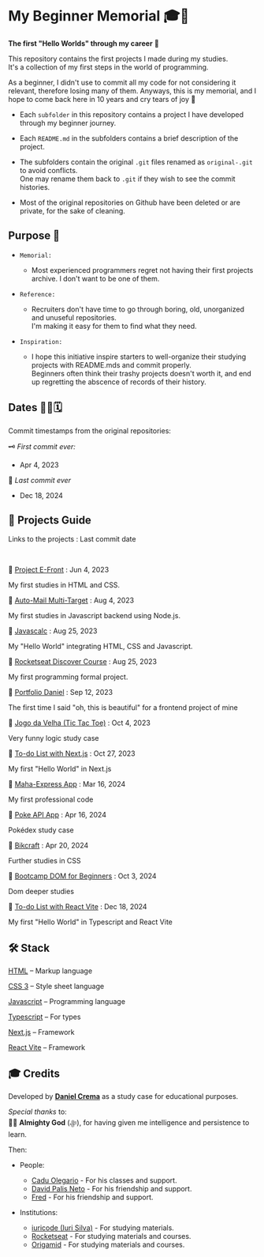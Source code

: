 # My Beginner Memorial 🎓🚀
**The first "Hello Worlds" through my career** 🎉

This repository contains the first projects I made during my studies.  
It's a collection of my first steps in the world of programming.  

As a beginner, I didn't use to commit all my code for not considering it relevant, therefore losing many of them. Anyways, this is my memorial, and I hope to come back here in 10 years and cry tears of joy 🥲

- Each `subfolder` in this repository contains a project I have developed through my beginner journey.

- Each `README.md` in the subfolders contains a brief description of the project.

- The subfolders contain the original `.git` files renamed as `original-.git` to avoid conflicts.  
One may rename them back to `.git` if they wish to see the commit histories.

- Most of the original repositories on Github have been deleted or are private, for the sake of cleaning.

## Purpose 🧠
- `Memorial:`  

    - Most experienced programmers regret not having their first projects archive. I don't want to be one of them.

- `Reference:`  

    - Recruiters don't have time to go through boring, old, unorganized and unuseful repositories.  
    I'm making it easy for them to find what they need.

- `Inspiration:`  

    - I hope this initiative inspire starters to well-organize their studying projects with README.mds and commit properly.  
    Beginners often think their trashy projects doesn't worth it, and end up regretting the abscence of records of their history.


## Dates 👨‍💻🗓️
Commit timestamps from the original repositories:


🗝️ *First commit ever:*  
- Apr 4, 2023

🔐 *Last commit ever*  
- Dec 18, 2024

## 📁 Projects Guide
Links to the projects : Last commit date

<br/>

🔗 [Project E-Front](./project-e-front) : Jun 4, 2023  

My first studies in HTML and CSS.

🔗 [Auto-Mail Multi-Target](./auto-mail-multi-target/) : Aug 4, 2023  

My first studies in Javascript backend using Node.js.

🔗 [Javascalc](./javascalc/) : Aug 25, 2023  

My "Hello World" integrating HTML, CSS and Javascript.

🔗 [Rocketseat Discover Course](./rocketseat-discover-course/) : Aug 25, 2023  

My first programming formal project.

🔗 [Portfolio Daniel](./portfolio-daniel/) : Sep 12, 2023  

The first time I said "oh, this is beautiful" for a frontend project of mine

🔗 [Jogo da Velha (Tic Tac Toe)](./jogo-da-velha/) : Oct 4, 2023  

Very funny logic study case

🔗 [To-do List with Next.js](./to-do-list-next-js/) : Oct 27, 2023  

My first "Hello World" in Next.js

🔗 [Maha-Express App](./maha-express-app/) : Mar 16, 2024  

My first professional code

🔗 [Poke API App](./poke-api-app/) : Apr 16, 2024  

Pokédex study case

🔗 [Bikcraft](./bikcraft/) : Apr 20, 2024  

Further studies in CSS

🔗 [Bootcamp DOM for Beginners](./dom-bootcamp/) : Oct 3, 2024  

Dom deeper studies

🔗 [To-do List with React Vite](./Todo-List-React-Vite/) : Dec 18, 2024  

My first "Hello World" in Typescript and React Vite

## 🛠️ Stack
[HTML](https://html.spec.whatwg.org/multipage/) – Markup language

[CSS 3](https://www.python.org) – Style sheet language

[Javascript](https://ecma-international.org/publications-and-standards/standards/ecma-262/) – Programming language

[Typescript](https://www.typescriptlang.org/) – For types

[Next.js](https://nextjs.org/) – Framework

[React Vite](https://vite.dev/) – Framework

## 🎓 Credits
Developed by [**Daniel Crema**](https://github.com/DanielCrema) as a study case for educational purposes.

*Special thanks* to:  
🕋🤲 **Almighty God** (ﷻ), for having given me intelligence and persistence to learn.

Then:

- People:
    - [Cadu Olegario](https://github.com/CaduOlegario) - For his classes and support.
    - [David Palis Neto](https://github.com/dpalisn) - For his friendship and support.
    - [Fred](https://github.com/03fred) - For his friendship and support.

- Institutions:
    - [iuricode (Iuri Silva)](https://github.com/iuricode) - For studying materials.
    - [Rocketseat](https://www.rocketseat.com.br/) - For studying materials and courses.
    - [Origamid](https://www.origamid.com/) - For studying materials and courses.
